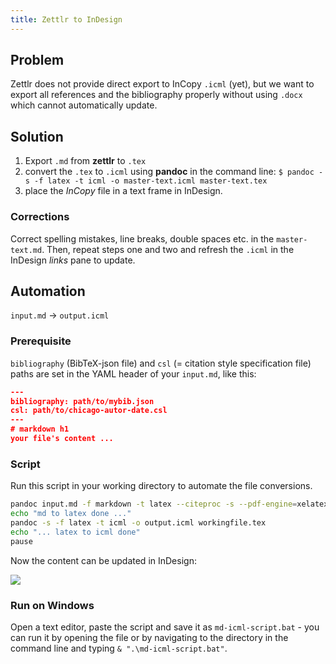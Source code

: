 ```yaml
---
title: Zettlr to InDesign
---
```


## Problem
Zettlr does not provide direct export to InCopy `.icml` (yet), but we want to export all references and the bibliography properly without using `.docx` which cannot automatically update.

## Solution
1. Export `.md` from **zettlr** to `.tex` 
2. convert the `.tex` to `.icml` using **pandoc** in the command line: `$ pandoc -s -f latex -t icml -o master-text.icml master-text.tex`
3. place the _InCopy_ file in a text frame in InDesign.

### Corrections 
Correct spelling mistakes, line breaks, double spaces etc. in the `master-text.md`. Then, repeat steps one and two and refresh the `.icml` in the InDesign _links_ pane to update.


## Automation
`input.md` → `output.icml` 

### Prerequisite
`bibliography` (BibTeX-json file) and `csl` (= citation style specification file) paths are set in the YAML header of your `input.md`, like this:
```JSON
---
bibliography: path/to/mybib.json
csl: path/to/chicago-autor-date.csl
---
# markdown h1
your file's content ...
```
### Script

Run this script in your working directory to automate the file conversions.

```bash
pandoc input.md -f markdown -t latex --citeproc -s --pdf-engine=xelatex --mathjax -o workingfile.tex
echo "md to latex done ..."
pandoc -s -f latex -t icml -o output.icml workingfile.tex
echo "... latex to icml done"
pause
```

Now the content can be updated in InDesign:

![](media/2021-05-11-00-22-23.png)

### Run on Windows

Open a text editor, paste the script and save it as `md-icml-script.bat` - you can run it by opening the file or by navigating to the directory in the command line and typing `& ".\md-icml-script.bat"`.


